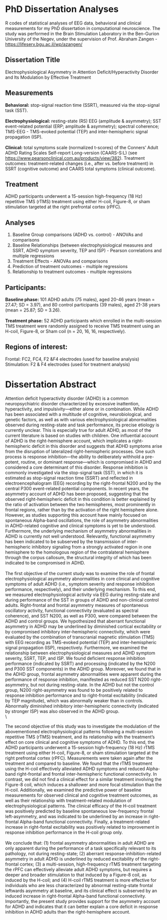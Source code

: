 # PhD Dissertation Analyses
R codes of statistical analyses of EEG data, behavioral and clinical measurements for my PhD dissertation in computational neuroscience.
The study was performed in the Brain Stimulation Laboratory in the Ben-Gurion University of the Negev, under the supervision of Prof. Abraham Zangen - https://lifeserv.bgu.ac.il/wp/azangen/


## Dissertation Title
Electrophysiological Asymmetry in Attention Deficit/Hyperactivity Disorder and Its Modulation by Effective Treatment

## Measurements
**Behavioral:** stop-signal reaction time (SSRT), measured via the stop-signal task (SST). \
\
**Electrophysiological:** resting-state (RS) EEG (amplitude & asymmetry); SST event-related potential (ERP; amplitude & asymmetry); spectral coherence; TMS-EEG - TMS-evoked potential (TEP) and inter-hemispheric signal propagation (ISP).\
\
**Clinical:** total symptoms scale (normalized t-scores) of the Conners’ Adult ADHD Rating Scales Self-report Long-version (CAARS-S:L)
(see https://www.pearsonclinical.com.au/products/view/382).
Treatment outcomes: treatment-related changes (i.e., after vs. before treatment) in SSRT (cognitive outcome) and CAARS total symptoms (clinical outcome).

## Treatment
ADHD participants underwent a 15-session high-frequency (18 Hz) repetitive TMS (rTMS) treatment using either H-coil, Figure-8, or sham stimulation targeted at the right prefrontal cortex (rPFC). 

## Analyses
1. Baseline Group comparisons (ADHD vs. control) - ANOVAs and comparisons
2. Baseline Relationships (between electrophysiological measures and SSRT, ADHD symptom severity, TEP and ISP) - Pearson correlations and multiple regressions
3. Treatment Effects - ANOVAs and comparisons
4. Prediction of treatment outcomes - multiple regressions
5. Relationship to treatment outcomes - multiple regressions

## Participants:
**Baseline phase:** 101 ADHD adults (75 males), aged 20-46 years (mean = 27.47; SD = 3.97), and 80 control participants (39 males), aged 21-38 years (mean = 25.87; SD = 3.26).\
\
**Treatment phase:** 52 ADHD participants which enrolled in the multi-session TMS treatment were randomly assigned to receive TMS treatment using an H-coil, Figure-8, or Sham coil (n = 20, 16, 16, respectively).

## Regions of interest:
Frontal: FC2, FC4, F2 &F4 electrodes (used for baseline analysis)
Stimulation: F2 & F4 electrodes (used for treatment analysis)

# Dissertation Abstract
Attention deficit hyperactivity disorder (ADHD) is a common neuropsychiatric disorder characterized by excessive inattention, hyperactivity, and impulsivity—either alone or in combination. While ADHD has been associated with a multitude of cognitive, neurobiological, and genetic factors, as well as with various electrophysiological abnormalities observed during resting-state and task performance, its precise etiology is currently unclear. This is especially true for adult ADHD, as most of the current literature is based on studies with children. One influential account of ADHD is the right-hemisphere account, which implicates a right-hemispheric deficit in this disorder and suggests that ADHD symptoms arise from the disruption of lateralized right-hemispheric processes. One such process is response inhibition—the ability to deliberately withhold a pre-potent, routine, or dominant response—which is compromised in ADHD and considered a core determinant of this disorder. Response inhibition is commonly investigated via the stop-signal task (SST), in which it is estimated as stop-signal reaction time (SSRT) and reflected in electroencephalogram (EEG) recording by the right-frontal N200 and by the central P300 event-related potential components. In recent years, the asymmetry account of ADHD has been proposed, suggesting that the observed right-hemispheric deficit in this condition is better explained by the ratio of activation between the two hemispheres, most prominently in frontal regions, rather than by the activation of the right hemisphere alone. However, as studies supporting this account have mainly focused on spontaneous Alpha-band oscillations, the role of asymmetry abnormalities in ADHD-related cognitive and clinical symptoms is yet to be understood. Furthermore, the underlying mechanism of asymmetry abnormalities in ADHD is currently not well understood. Relevantly, functional asymmetry has been indicated to be subserved by the transmission of inter-hemispheric inhibitory signaling from a strongly activated region in one hemisphere to the homologous region of the contralateral hemisphere through the corpus callosum, the structural integrity of which has been indicated to be compromised in ADHD.\
\
The first objective of the current study was to examine the role of frontal electrophysiological asymmetry abnormalities in core clinical and cognitive symptoms of adult ADHD (i.e., symptom severity and response inhibition performance, respectively), and their underlying mechanism. To this end, we measured electrophysiological activity via EEG during resting-state and during performance of the SST in groups of ADHD and non-clinical control adults. Right-frontal and frontal asymmetry measures of spontaneous oscillatory activity, functional connectivity (evaluated as spectral coherence), and SST N200, as well as P300, were compared between the ADHD and control groups. We hypothesized that aberrant functional asymmetry in ADHD may be underlined by diminished cortical excitability or by compromised inhibitory inter-hemispheric connectivity, which were evaluated by the combination of transcranial magnetic stimulation (TMS) with EEG recording as TMS-evoked potential (TEP) and inter-hemispheric signal propagation (ISP), respectively. Furthermore, we examined the relationship between electrophysiological measures and ADHD symptom severity, SSRT, TEP, and ISP. We found deficient response inhibition performance (indicated by SSRT) and processing (indicated by the N200 and P300 SST components) in the ADHD group. Moreover, we found that in the ADHD group, frontal asymmetry abnormalities were apparent during the performance of response inhibition, manifested as reduced SST N200 right-asymmetry, but not during resting-state. In the ADHD but not the control group, N200 right-asymmetry was found to be positively related to response inhibition performance and to right-frontal excitability (indicated by TEP magnitude), which was abnormally weaker than in controls. Abnormally diminished inhibitory inter-hemispheric connectivity (indicated by stronger ISP) was also observed in the ADHD group.\
\

The second objective of this study was to investigate the modulation of the abovementioned electrophysiological patterns following a multi-session repetitive TMS (rTMS) treatment, and its relationship with the treatment’s effect on core clinical and cognitive symptoms of ADHD. To this end, the ADHD participants underwent a 15-session high-frequency (18 Hz) rTMS treatment using either H-coil, Figure-8, or sham stimulation targeted at the right prefrontal cortex (rPFC). Measurements were taken again after the treatment and compared to baseline. We found that the rTMS treatment using the H-coil effectively alleviated ADHD symptoms and reduced Alpha-band right-frontal and frontal inter-hemispheric functional connectivity. In contrast, we did not find a clinical effect for a similar treatment involving the Figure-8 coil, which induces a shallower and more focal stimulation than the H-coil. Additionally, we examined the predictive power of baseline measurements for observed clinical and cognitive treatment outcomes, as well as their relationship with treatment-related modulation of electrophysiological patterns. The clinical efficacy of the H-coil treatment was positively predicted by baseline spontaneous low-frequency frontal left-asymmetry, and was indicated to be underlined by an increase in right-frontal Alpha-band functional connectivity. Finally, a treatment-related increase in right-fontal excitability was positively related to improvement in response inhibition performance in the H-coil group only. \
\
We conclude that: (1) frontal asymmetry abnormalities in adult ADHD are only apparent during the performance of a task specifically relevant to its pathology, not during resting-state; (2) aberrant response-inhibition-related asymmetry in adult ADHD is underlined by reduced excitability of the right-frontal cortex; (3) a multi-session, high-frequency rTMS treatment targeting the rPFC can effectively alleviate adult ADHD symptoms, but requires a deeper and broader stimulation to that induced by a Figure-8 coil, as induced by the H-coil; and (4) H-coil rTMS treatment is more effective for individuals who are less characterized by abnormal resting-state frontal leftwards asymmetry at baseline, and its clinical effect is subserved by an induced increase in right-frontal Alpha-band functional connectivity. Importantly, the present study provides support for the asymmetry account for ADHD and indicates that it can better explain a core deficit in response inhibition in ADHD adults than the right-hemisphere account.
